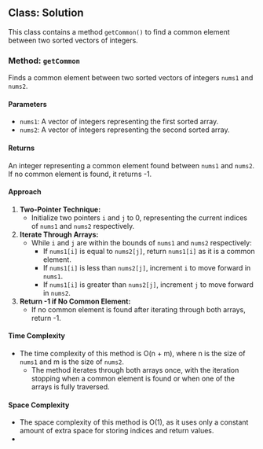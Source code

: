 ## Class: Solution

This class contains a method `getCommon()` to find a common element between two sorted vectors of integers.

### Method: `getCommon`

Finds a common element between two sorted vectors of integers `nums1` and `nums2`.

#### Parameters

- `nums1`: A vector of integers representing the first sorted array.
- `nums2`: A vector of integers representing the second sorted array.

#### Returns

An integer representing a common element found between `nums1` and `nums2`. If no common element is found, it returns -1.

#### Approach

1. **Two-Pointer Technique:**
   - Initialize two pointers `i` and `j` to 0, representing the current indices of `nums1` and `nums2` respectively.
2. **Iterate Through Arrays:**
   - While `i` and `j` are within the bounds of `nums1` and `nums2` respectively:
     - If `nums1[i]` is equal to `nums2[j]`, return `nums1[i]` as it is a common element.
     - If `nums1[i]` is less than `nums2[j]`, increment `i` to move forward in `nums1`.
     - If `nums1[i]` is greater than `nums2[j]`, increment `j` to move forward in `nums2`.
3. **Return -1 if No Common Element:**
   - If no common element is found after iterating through both arrays, return -1.

#### Time Complexity
- The time complexity of this method is O(n + m), where n is the size of `nums1` and m is the size of `nums2`.
  - The method iterates through both arrays once, with the iteration stopping when a common element is found or when one of the arrays is fully traversed.

#### Space Complexity
- The space complexity of this method is O(1), as it uses only a constant amount of extra space for storing indices and return values.
- 

